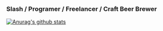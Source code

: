 ### Slash / Programer / Freelancer / Craft Beer Brewer

[![Anurag's github stats](https://github-readme-stats.vercel.app/api?username=YuJian95)](https://github.com/anuraghazra/github-readme-stats)
